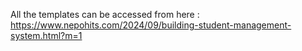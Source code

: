 All the templates can be accessed from here : https://www.nepohits.com/2024/09/building-student-management-system.html?m=1
